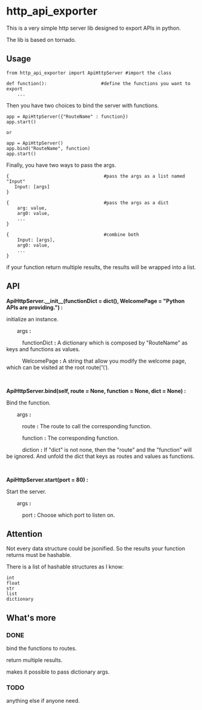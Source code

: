 # http\_api\_exporter

This is a very simple http server lib designed to export APIs in python.

The lib is based on tornado.

## Usage

```
from http_api_exporter import ApiHttpServer #import the class

def function():                    #define the functions you want to export
    ...
```

Then you have two choices to bind the server with functions.

```
app = ApiHttpServer({"RouteName" : function})
app.start()

or

app = ApiHttpServer()
app.bind("RouteName", function)
app.start()
```

Finally, you have two ways to pass the args.

```
{                                   #pass the args as a list named "Input"
   Input: [args] 
}

{                                   #pass the args as a dict
    arg: value,
    arg0: value,
    ...
}

{                                   #combine both
    Input: [args],
    arg0: value,
    ...
}
```

if your function return multiple results, the results will be wrapped into a list.

## API

__ApiHttpServer.\_\_init\_\_(functionDict = dict(), WelcomePage = "Python APIs are providing.") :__

initialize an instance.
    
&emsp;&emsp;args __:__

&emsp;&emsp;&emsp;functionDict __:__ A dictionary which is composed by "RouteName" as keys and functions as values.

&emsp;&emsp;&emsp;WelcomePage __:__ A string that allow you modify the welcome page, which can be visited at the root route('\\').

<br />

__ApiHttpServer.bind(self, route = None, function = None, dict = None) :__

Bind the function.
    
&emsp;&emsp;args __:__

&emsp;&emsp;&emsp;route __:__ The route to call the corresponding function.

&emsp;&emsp;&emsp;function __:__ The corresponding function.

&emsp;&emsp;&emsp;diction __:__ If "dict" is not none, then the "route" and the "function" will be ignored. And unfold the dict that keys as routes and values as functions.

<br />

__ApiHttpServer.start(port = 80) :__

Start the server.
    
&emsp;&emsp;args __:__

&emsp;&emsp;&emsp;port __:__ Choose which port to listen on.

## Attention

Not every data structure could be jsonified. So the results your function returns must be hashable.

There is a list of hashable structures as I know:

````
int
float
str
list
dictionary
````

## What's more

### DONE

bind the functions to routes.

return multiple results.

makes it possible to pass dictionary args.

### TODO

anything else if anyone need.